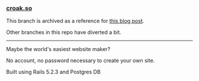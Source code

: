### [croak.so](https://croak.so)

This branch is archived as a reference for [this blog post](https://unfoundedlabs.com/blog/web-accounts).

Other branches in this repo have diverted a bit.

<hr>

Maybe the world's easiest website maker?

No account, no password necessary to create your own site.

Built using Rails 5.2.3 and Postgres DB
